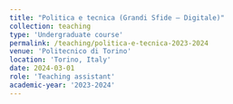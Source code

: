 ```yaml
---
title: "Politica e tecnica (Grandi Sfide – Digitale)"
collection: teaching
type: 'Undergraduate course'
permalink: /teaching/politica-e-tecnica-2023-2024
venue: 'Politecnico di Torino'
location: 'Torino, Italy'
date: 2024-03-01
role: 'Teaching assistant'
academic-year: '2023-2024'
---
```


